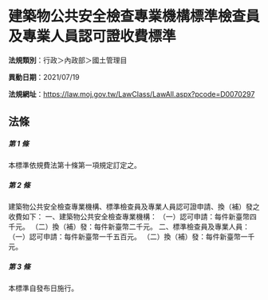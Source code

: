 # 建築物公共安全檢查專業機構標準檢查員及專業人員認可證收費標準

**法規類別**：行政＞內政部＞國土管理目

**異動日期**：2021/07/19  

**法規網址**：https://law.moj.gov.tw/LawClass/LawAll.aspx?pcode=D0070297





## 法條
##### 第 1 條
本標準依規費法第十條第一項規定訂定之。

##### 第 2 條
建築物公共安全檢查專業機構、標準檢查員及專業人員認可證申請、換（補）發之收費如下：
一、建築物公共安全檢查專業機構：
（一）認可申請：每件新臺幣四千元。
（二）換（補）發：每件新臺幣二千元。
二、標準檢查員及專業人員：
（一）認可申請：每件新臺幣一千五百元。
（二）換（補）發：每件新臺幣一千元。

##### 第 3 條
本標準自發布日施行。


